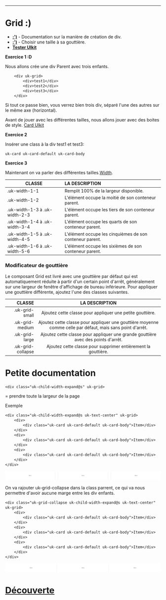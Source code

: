 ---
# Grid :)

- __[:')](https://getuikit.com/docs/grid)__ - Documentation sur la manière de création de div.
- __[:')](https://getuikit.com/docs/width)__ - Choisir une taille à sa gouttière.
- __[Tester Ulkit](https://getuikit.com/assets/uikit/tests/)__

__Exercice 1 :D__

Nous allons crée une div Parent avec trois enfants.

```
    <div uk-grid>
        <div>test1</div>
        <div>test2</div>
        <div>test3</div>
    </div>
```

Si tout ce passe bien, vous verrez bien trois div, séparé l'une des autres sur le même axe (horizontal).

Avant de jouer avec les différentes tailles, nous allons jouer avec des boites de style. [Card Ulkit](https://getuikit.com/docs/card) 

__Exercice 2__

Insérer une class à la div test1 et test3:

```
uk-card uk-card-default uk-card-body
```
__Exercice 3__

Maintenant on va parler des différentes tailles.[Width](https://getuikit.com/docs/width).


|   CLASSE	                    | LA DESCRIPTION                                           |
| ----------------------------- |:---------------------------------------------------------|
| .uk-width-1-1	                | Remplit 100% de la largeur disponible.                   |
| .uk-width-1-2	                | L'élément occupe la moitié de son conteneur parent.      |
| .uk-width-1-3 à .uk-width-2-3	| L'élément occupe les tiers de son conteneur parent.      |
| .uk-width-1-4 à .uk-width-3-4	| L'élément occupe les quarts de son conteneur parent.     |
| .uk-width-1-5 à .uk-width-4-5	| L'élément occupe les cinquièmes de son conteneur parent. |
| .uk-width-1-6 à .uk-width-5-6	| L'élément occupe les sixièmes de son conteneur parent.   |


### Modificateur de gouttière


Le composant Grid est livré avec une gouttière par défaut qui est automatiquement réduite à partir d'un certain point d'arrêt, généralement sur une largeur de fenêtre d'affichage de bureau inférieure. Pour appliquer une gouttière différente, ajoutez l'une des classes suivantes.

|CLASSE	            |LA DESCRIPTION                                                                                            |
|------------------:|:--------------------------------------------------------------------------------------------------------:|
|.uk-grid-small	    |Ajoutez cette classe pour appliquer une petite gouttière.                                                 |
|.uk-grid-medium	|Ajoutez cette classe pour appliquer une gouttière moyenne comme celle par défaut, mais sans point d'arrêt.|
|.uk-grid-large	    |Ajoutez cette classe pour appliquer une grande gouttière avec des points d'arrêt.                         |
|.uk-grid-collapse	|Ajoutez cette classe pour supprimer entièrement la gouttière.                                             |

# Petite documentation

```
<div class="uk-child-width-expand@s" uk-grid>
```

= prendre toute la largeur de la page

Exemple

```
<div class="uk-child-width-expand@s uk-text-center" uk-grid>
    <div>
        <div class="uk-card uk-card-default uk-card-body">Item</div>
    </div>
    <div>
        <div class="uk-card uk-card-default uk-card-body">Item</div>
    </div>
    <div>
        <div class="uk-card uk-card-default uk-card-body">Item</div>
    </div>
</div>
```
<img src = "./img/1.png" title = "google logo" alt = "Exemple">

On va rajouter uk-grid-collapse dans la class parrent, ce qui va nous permettre d'avoir aucune marge entre les div enfants.


```
<div class="uk-grid-collapse uk-child-width-expand@s uk-text-center" uk-grid>
    <div>
        <div class="uk-card uk-card-default uk-card-body">Item</div>
    </div>
    <div>
        <div class="uk-card uk-card-default uk-card-body">Item</div>
    </div>
    <div>
        <div class="uk-card uk-card-default uk-card-body">Item</div>
    </div>
</div>
```

<img src = "./img/2.png" title = "google logo" alt = "Exemple">



# [Découverte](./surprise/docs2.md)

